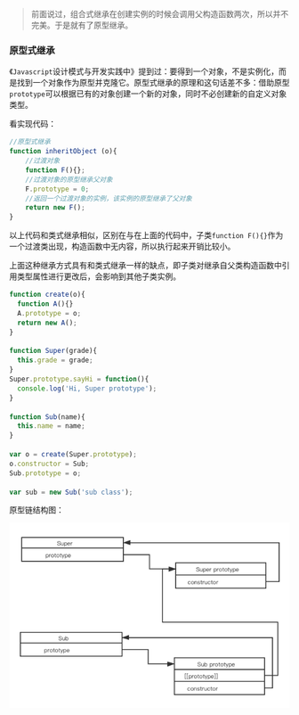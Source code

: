 > 前面说过，组合式继承在创建实例的时候会调用父构造函数两次，所以并不完美。于是就有了原型继承。

### 原型式继承

《`Javascript`设计模式与开发实践中》提到过：要得到一个对象，不是实例化，而是找到一个对象作为原型并克隆它。原型式继承的原理和这句话差不多：借助原型`prototype`可以根据已有的对象创建一个新的对象，同时不必创建新的自定义对象类型。

看实现代码：

```js
//原型式继承
function inheritObject (o){
  	//过渡对象
  	function F(){};
  	//过渡对象的原型继承父对象
  	F.prototype = 0;
  	//返回一个过渡对象的实例，该实例的原型继承了父对象
  	return new F();
}
```

以上代码和类式继承相似，区别在与在上面的代码中，子类`function F(){}`作为一个过渡类出现，构造函数中无内容，所以执行起来开销比较小。

上面这种继承方式具有和类式继承一样的缺点，即子类对继承自父类构造函数中引用类型属性进行更改后，会影响到其他子类实例。

```javascript
function create(o){
  function A(){}
  A.prototype = o;
  return new A();
}

function Super(grade){
  this.grade = grade;
}
Super.prototype.sayHi = function(){
  console.log('Hi, Super prototype');
}

function Sub(name){
  this.name = name;
}

var o = create(Super.prototype);
o.constructor = Sub;
Sub.prototype = o;

var sub = new Sub('sub class');
```

原型链结构图：

![原型式继承](../img/原型式继承.png)



